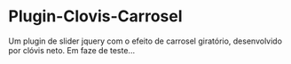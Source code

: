 Plugin-Clovis-Carrosel
======================

Um plugin de slider jquery com o efeito de carrosel giratório, desenvolvido por clóvis neto. Em faze de teste...
